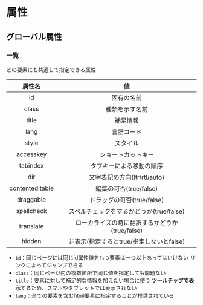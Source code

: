 # 属性

## グローバル属性

### 一覧

どの要素にも共通して指定できる属性

|     属性名      |                       値                       |
| :-------------: | :--------------------------------------------: |
|       id        |                   固有の名前                   |
|      class      |                 種類を示す名前                 |
|      title      |                    補足情報                    |
|      lang       |                   言語コード                   |
|      style      |                    スタイル                    |
|    accesskey    |               ショートカットキー               |
|    tabindex     |            タブキーによる移動の順序            |
|       dir       |          文字表記の方向(ltr/rtl/auto)          |
| contenteditable |             編集の可否(true/false)             |
|    draggable    |           ドラッグの可否(true/false)           |
|   spellcheck    |    スペルチェックをするかどうか(true/false)    |
|    translate    | ローカライズの時に翻訳するかどうか(true/false) |
|     hidden      |    非表示(指定するとtrue/指定しないとfalse)    |

* `id`：同じページには同じid属性値をもつ要素は一つ以上あってはいけない
    リンクによってジャンプできる
* `class`：同じページ内の複数箇所で同じ値を指定しても問題ない
* `title`：要素に対して補足的な情報を加えたい場合に使う
    **ツールチップで表示**するため、スマホやタブレットでは表示されない
* `lang`：全ての要素を含むhtml要素に指定することが推奨されている
